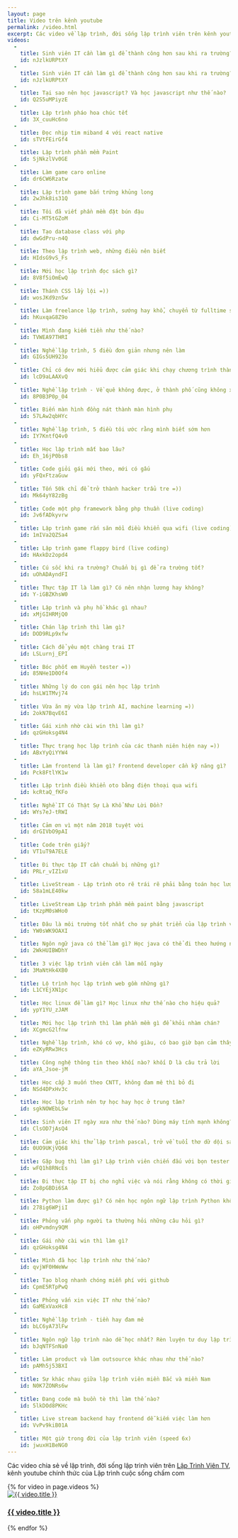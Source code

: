 ```yaml
---
layout: page
title: Video trên kênh youtube
permalink: /video.html
excerpt: Các video về lập trình, đời sống lập trình viên trên kênh youtube chính thức của Lập trình cuộc sống chấm com
videos:
  -
    title: Sinh viên IT cần làm gì để thành công hơn sau khi ra trường?
    id: nJzlkURPtXY
  -
    title: Sinh viên IT cần làm gì để thành công hơn sau khi ra trường?
    id: nJzlkURPtXY
  -
    title: Tại sao nên học javascript? Và học javascript như thế nào?
    id: Q2S5uMPiyzE
  -
    title: Lập trình pháo hoa chúc tết
    id: 3X_cuuHc6no
  -
    title: Đọc nhịp tim miband 4 với react native
    id: sTVtFEirGf4
  -
    title: Lập trình phần mềm Paint
    id: SjNkzlVv0GE
  -
    title: Làm game caro online
    id: dr6CW6Rzatw
  -
    title: Lập trình game bắn trứng khủng long
    id: 2wJhk8is31Q
  -
    title: Tôi đã viết phần mềm đặt bún đậu
    id: Ci-MT5tGZoM
  -
    title: Tạo database class với php
    id: dwGdPru-n4Q
  -
    title: Theo lập trình web, những điều nên biết
    id: HIdsG9vS_Fs
  -
    title: Mới học lập trình đọc sách gì?
    id: 8V8f5iOmEwQ
  -
    title: Thánh CSS lầy lội =))
    id: wosJKd9zn5w
  -
    title: Làm freelance lập trình, sướng hay khổ, chuyển từ fulltime sang freelance như thế nào?
    id: hKuxqaG8Z9o
  -
    title: Mình đang kiếm tiền như thế nào?
    id: TVWEA97THRI
  -
    title: Nghề lập trình, 5 điều đơn giản nhưng nên làm
    id: GIGs5UH923o
  -
    title: Chỉ có dev mới hiểu được cảm giác khi chạy chương trình thành công
    id: lcD9aLAAXvQ
  -
    title: Nghề lập trình - Về quê không được, ở thành phố cũng không xong
    id: 8P0B3P0p_04
  -
    title: Biến màn hình đồng nát thành màn hình phụ
    id: 57LAw2qbHYc
  -
    title: Nghề lập trình, 5 điều tôi ước rằng mình biết sớm hơn
    id: IY7KntfQ4v0
  -
    title: Học lập trình mất bao lâu?
    id: Eh_16jP0bs8
  -
    title: Code giỏi gái mới theo, mới có gấu
    id: yFQxFtzaGuw
  -
    title: Tốn 50k chỉ để trở thành hacker trẩu tre =))
    id: Mk64yY82zBg
  -
    title: Code một php framework bằng php thuần (live coding)
    id: Jv6fADkyvrw
  -
    title: Lập trình game rắn săn mồi điều khiển qua wifi (live coding)
    id: 1mIVa2QZSa4
  -
    title: Lập trình game flappy bird (live coding)
    id: HAxkDz2opd4
  -
    title: Cú sốc khi ra trường? Chuẩn bị gì để ra trường tốt?
    id: uOhADAyndFI
  -
    title: Thực tập IT là làm gì? Có nên nhận lương hay không?
    id: Y-iGBZKhsW0
  -
    title: Lập trình và phụ hồ khác gì nhau?
    id: xMjGIHRMjQ0
  -
    title: Chán lập trình thì làm gì?
    id: DOD9RLp9xfw
  -
    title: Cách để yêu một chàng trai IT
    id: LSLurnj_EPI
  -
    title: Bóc phốt em Huyền tester =))
    id: 85NHe1D0Of4
  -
    title: Những lý do con gái nên học lập trình
    id: hsLW1TMvj74
  -
    title: Vừa ăn mỳ vừa lập trình AI, machine learning =))
    id: 2okN7BqvE6I
  -
    title: Gái xinh nhờ cài win thì làm gì?
    id: qzGHoksg4N4
  -
    title: Thực trạng học lập trình của các thanh niên hiện nay =))
    id: ABxYyQiYYW4
  -
    title: Làm frontend là làm gì? Frontend developer cần kỹ năng gì?
    id: Pck8FtlYK1w
  -
    title: Lập trình điều khiển oto bằng điện thoại qua wifi
    id: kcRtaQ_fKFo
  -
    title: Nghề IT Có Thật Sự Là Khổ Như Lời Đồn?
    id: WYs7eJ-tRWI
  -
    title: Cảm ơn vì một năm 2018 tuyệt vời
    id: drGIVbO9pAI
  - 
    title: Code trên giấy?
    id: VT1uT9A7ELE
  -
    title: Đi thực tập IT cần chuẩn bị những gì?
    id: PRLr_vIZ1xU
  -
    title: LiveStream - Lập trình oto rẽ trái rẽ phải bằng toán học lượng giác
    id: 58a1mLE40kw
  -
    title: LiveStream Lập trình phần mềm paint bằng javascript
    id: tKzpM0sWHo0
  -
    title: Đâu là môi trường tốt nhất cho sự phát triển của lập trình viên?
    id: YW0sWK9OAXI
  -
    title: Ngôn ngữ java có thể làm gì? Học java có thể đi theo hướng nào?
    id: 2WkHUIBWDhY
  -
    title: 3 việc lập trình viên cần làm mỗi ngày
    id: 3MaNtHk4XB0
  -
    title: Lộ trình học lập trình web gồm những gì?
    id: L1CYEjXN1pc
  -
    title: Học linux để làm gì? Học linux như thế nào cho hiệu quả?
    id: ypY1YU_zJAM
  -
    title: Mới học lập trình thì làm phần mềm gì để khỏi nhàm chán?
    id: XCgmcG2lfnw
  -
    title: Nghề lập trình, khó có vợ, khó giàu, có bao giờ bạn cảm thấy chán nản
    id: eZKyRRw3Hcs
  -
    title: Công nghệ thông tin theo khối nào? khối D là câu trả lời
    id: aYA_Jsoe-jM
  -
    title: Học cấp 3 muốn theo CNTT, không đam mê thì bỏ đi
    id: NSd4DPxHv3c
  -
    title: Học lập trình nên tự học hay học ở trung tâm?
    id: sgkNOWEbLSw
  -
    title: Sinh viên IT ngày xưa như thế nào? Dùng máy tính mạnh không?
    id: ClsOD7jAsQ4
  -
    title: Cảm giác khi thử lập trình pascal, trở về tuổi thơ dữ dội sau 10 năm 
    id: 0UO9UKjVQ68
  -
    title: Gặp bug thì làm gì? Lập trình viên chiến đấu với bọn tester như thế nào? 
    id: wFQ1h8RNcEs
  -
    title: Đi thực tập IT bị cho nghỉ việc và nói rằng không có thời gian đào tạo 
    id: Zo8pGBDi6SA
  -
    title: Python làm được gì? Có nên học ngôn ngữ lập trình Python không? 
    id: 278ig6WPjiI
  -
    title: Phỏng vấn php người ta thường hỏi những câu hỏi gì?
    id: oHPvmdny9QM
  -
    title: Gái nhờ cài win thì làm gì? 
    id: qzGHoksg4N4
  -
    title: Mình đã học lập trình như thế nào?
    id: qvjWF0HWeWw
  -
    title: Tạo blog nhanh chóng miễn phí với github
    id: CpmE5RTpPwQ
  -
    title: Phỏng vấn xin việc IT như thế nào? 
    id: GaMExVaxHc8
  -
    title: Nghề lập trình - tiền hay đam mê
    id: bLC6yA73lFw
  -
    title: Ngôn ngữ lập trình nào dễ học nhất? Rèn luyện tư duy lập trình
    id: bJqNTFSnNa0
  -
    title: Làm product và làm outsource khác nhau như thế nào?
    id: pAMh5j53BXI
  -
    title: Sự khác nhau giữa lập trình viên miền Bắc và miền Nam
    id: N0K7ZONRs6w
  -
    title: Đang code mà buồn tè thì làm thế nào?
    id: 5lkDOd8PKHc
  -
    title: Live stream backend hay frontend dễ kiếm việc làm hơn
    id: VvPv9kiB01A
  - 
    title: Một giờ trong đời của lập trình viên (speed 6x)
    id: jwuxH1BeNG0
---
```


Các video chia sẻ về lập trình, đời sống lập trình viên trên [Lập Trình Viên TV](https://www.youtube.com/channel/UC5CIt5W4kq4ie0KJEdg2ztg?sub_confirmation=1), kênh youtube chính thức của Lập trình cuộc sống chấm com

<div id="videos">
  {% for video in page.videos %}
  <div class="video">
    <a target="_blank" href="https://www.youtube.com/watch?v={{ video.id }}">
      <img src="https://img.youtube.com/vi/{{ video.id }}/mqdefault.jpg" alt="{{ video.title }}" />
    </a>
    <h3><a target="_blank" href="https://www.youtube.com/watch?v={{ video.id }}">{{ video.title }}</a></h3>
    <div class="clear"></div>
  </div>
  {% endfor %}
</div>



